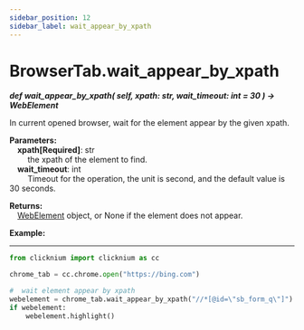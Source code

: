 ```yaml
---
sidebar_position: 12
sidebar_label: wait_appear_by_xpath
---
```

# BrowserTab.wait_appear_by_xpath
***def wait_appear_by_xpath(
        self,
        xpath: str,
        wait_timeout: int = 30
    ) -> WebElement***  

In current opened browser, wait for the element appear by the given xpath.

**Parameters:**  
    &emsp;**xpath[Required]**: str     
        &emsp;&emsp; the xpath of the element to find.  
    &emsp;**wait_timeout**: int  
        &emsp;&emsp; Timeout for the operation, the unit is second, and the default value is 30 seconds.   

**Returns:**  
    &emsp;[WebElement](./webelement/webelement.md) object, or None if the element does not appear.

**Example:**
***
```python
from clicknium import clicknium as cc

chrome_tab = cc.chrome.open("https://bing.com")

#  wait element appear by xpath
webelement = chrome_tab.wait_appear_by_xpath("//*[@id=\"sb_form_q\"]")
if webelement:
    webelement.highlight()

```